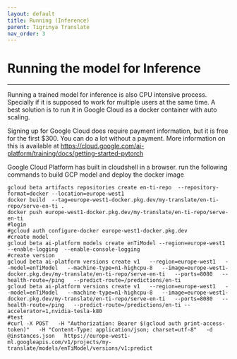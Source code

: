 ```yaml
---
layout: default
title: Running (Inference)
parent: Tigrinya Translate
nav_order: 3
---
```

# Running the model for Inference
---
Running a trained model for inference is also CPU intensive process. Specially if it is supposed to work for multiple users at the same time.
A best solution is to run it in Google Cloud as a docker container with auto scaling. 

Signing up for Google Cloud does require payment information, but it is free for the first $300. You can do a lot without a payment.
More information on this is available at
https://cloud.google.com/ai-platform/training/docs/getting-started-pytorch

Google Cloud Platform has built in cloudshell in a browser. run the following commands to build GCP model and deploy the docker image
```
gcloud beta artifacts repositories create en-ti-repo  --repository-format=docker --location=europe-west1
docker build  --tag=europe-west1-docker.pkg.dev/my-translate/en-ti-repo/serve-en-ti .
docker push europe-west1-docker.pkg.dev/my-translate/en-ti-repo/serve-en-ti
#login
#gcloud auth configure-docker europe-west1-docker.pkg.dev
#create model
gcloud beta ai-platform models create enTiModel --region=europe-west1 --enable-logging  --enable-console-logging
#create version
gcloud beta ai-platform versions create v1   --region=europe-west1   --model=enTiModel   --machine-type=n1-highcpu-8   --image=europe-west1-docker.pkg.dev/my-translate/en-ti-repo/serve-en-ti   --ports=8080   --health-route=/ping   --predict-route=/predictions/en-ti
gcloud beta ai-platform versions create v1   --region=europe-west1   --model=enTiModel   --machine-type=n1-highcpu-8   --image=europe-west1-docker.pkg.dev/my-translate/en-ti-repo/serve-en-ti   --ports=8080   --health-route=/ping   --predict-route=/predictions/en-ti --accelerator=1,nvidia-tesla-k80
#test
#curl -X POST   -H "Authorization: Bearer $(gcloud auth print-access-token)"   -H "Content-Type: application/json; charset=utf-8"   -d @instances.json   https://europe-west1-ml.googleapis.com/v1/projects/my-translate/models/enTiModel/versions/v1:predict
```